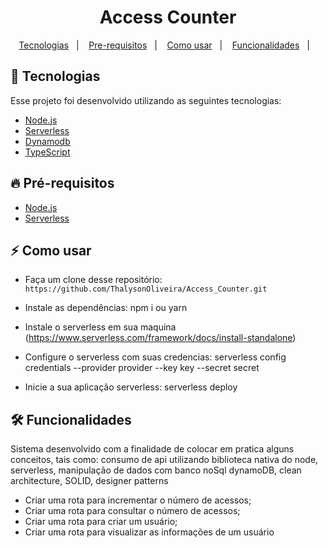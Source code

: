 <h1 align="center">Access Counter</h1>

<p align="center">
  <a href="#tecnologia">Tecnologias</a>&nbsp;&nbsp;&nbsp;|&nbsp;&nbsp;&nbsp;
  <a href="#pre-requisitos">Pre-requisitos</a>&nbsp;&nbsp;&nbsp;|&nbsp;&nbsp;&nbsp;
  <a href="#como-usar">Como usar</a>&nbsp;&nbsp;&nbsp;|&nbsp;&nbsp;&nbsp;
  <a href="#funcionalidades">Funcionalidades</a>&nbsp;&nbsp;&nbsp;|&nbsp;&nbsp;&nbsp;
</p>

<a id="tecnologia"></a>

## 🚀 Tecnologias

Esse projeto foi desenvolvido utilizando as seguintes tecnologias:

- [Node.js](https://nodejs.org/en/)
- [Serverless](https://www.serverless.com/)
- [Dynamodb](https://aws.amazon.com/pt/dynamodb/)
- [TypeScript](https://www.typescriptlang.org/)

<a id="pre-requisitos"></a>

## :fire: **Pré-requisitos**

- [Node.js](https://nodejs.org/en/)
- [Serverless](https://www.serverless.com/)

<a id="como-usar"></a>

## :zap: Como usar

- Faça um clone desse repositório: `https://github.com/ThalysonOliveira/Access_Counter.git`

- Instale as dependências: npm i ou yarn

- Instale o serverless em sua maquina (https://www.serverless.com/framework/docs/install-standalone)

- Configure o serverless com suas credencias: serverless config credentials --provider provider --key key --secret secret

- Inicie a sua aplicação serverless: serverless deploy

<a id="funcionalidades"></a>

## 🛠️ Funcionalidades

Sistema desenvolvido com a finalidade de colocar em pratica alguns conceitos, tais como: consumo de api utilizando biblioteca nativa do node, serverless, manipulação de dados com banco noSql dynamoDB, clean architecture, SOLID, designer patterns

- Criar uma rota para incrementar o número de acessos;
- Criar uma rota para consultar o número de acessos;
- Criar uma rota para criar um usuário;
- Criar uma rota para visualizar as informações de um usuário
